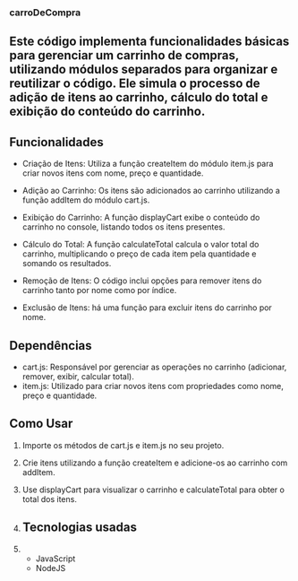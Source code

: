 ### carroDeCompra 
## Este código implementa funcionalidades básicas para gerenciar um carrinho de compras, utilizando módulos separados para organizar e reutilizar o código. Ele simula o processo de adição de itens ao carrinho, cálculo do total e exibição do conteúdo do carrinho.

## Funcionalidades
* Criação de Itens: Utiliza a função createItem do módulo item.js para criar novos itens com nome, preço e quantidade.
  
* Adição ao Carrinho: Os itens são adicionados ao carrinho utilizando a função addItem do módulo cart.js.
  
* Exibição do Carrinho: A função displayCart exibe o conteúdo do carrinho no console, listando todos os itens presentes.
  
* Cálculo do Total: A função calculateTotal calcula o valor total do carrinho, multiplicando o preço de cada item pela quantidade e somando os resultados.
  
* Remoção de Itens: O código inclui opções para remover itens do carrinho tanto por nome como por índice.
  
* Exclusão de Itens: há uma função para excluir itens do carrinho por nome.

## Dependências
* cart.js: Responsável por gerenciar as operações no carrinho (adicionar, remover, exibir, calcular total).
* item.js: Utilizado para criar novos itens com propriedades como nome, preço e quantidade.

## Como Usar
1. Importe os métodos de cart.js e item.js no seu projeto.
2. Crie itens utilizando a função createItem e adicione-os ao carrinho com addItem.
3. Use displayCart para visualizar o carrinho e calculateTotal para obter o total dos itens.

4. ## Tecnologias usadas
5. * JavaScript
   * NodeJS
